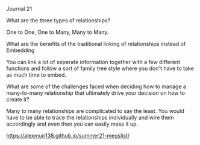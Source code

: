 Journal 21

What are the three types of relationships?

One to One, One to Many, Many to Many.

What are the benefits of the traditional linking of relationships instead of Embedding

You can link a lot of seperate information together with a few different functions and follow a sort of family tree style where you don't have to take as much time to embed.

What are some of the challenges faced when deciding how to manage a many-to-many relationship that ultimately drive your decision on how to create it?

Many to many relationships are complicated to say the least. You would have to be able to trace the relationships individually and wire them accordingly and even then you can easily mess it up.

https://alexmuir138.github.io/summer21-megslist/